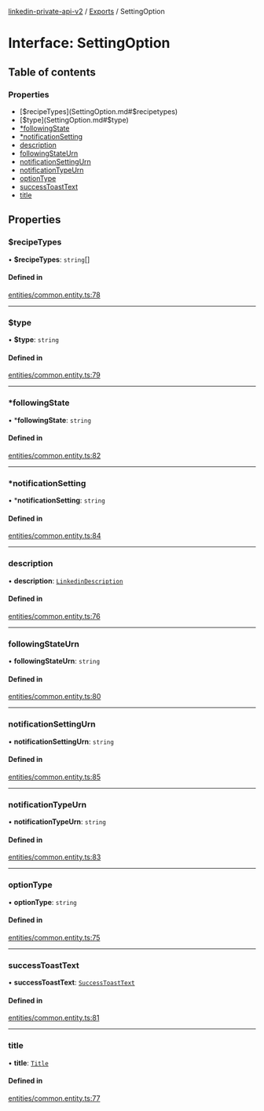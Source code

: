 [linkedin-private-api-v2](../README.md) / [Exports](../modules.md) / SettingOption

# Interface: SettingOption

## Table of contents

### Properties

- [$recipeTypes](SettingOption.md#$recipetypes)
- [$type](SettingOption.md#$type)
- [*followingState](SettingOption.md#*followingstate)
- [*notificationSetting](SettingOption.md#*notificationsetting)
- [description](SettingOption.md#description)
- [followingStateUrn](SettingOption.md#followingstateurn)
- [notificationSettingUrn](SettingOption.md#notificationsettingurn)
- [notificationTypeUrn](SettingOption.md#notificationtypeurn)
- [optionType](SettingOption.md#optiontype)
- [successToastText](SettingOption.md#successtoasttext)
- [title](SettingOption.md#title)

## Properties

### $recipeTypes

• **$recipeTypes**: `string`[]

#### Defined in

[entities/common.entity.ts:78](https://github.com/akash-gupt/linkedin-private-api/blob/db337d2/src/entities/common.entity.ts#L78)

___

### $type

• **$type**: `string`

#### Defined in

[entities/common.entity.ts:79](https://github.com/akash-gupt/linkedin-private-api/blob/db337d2/src/entities/common.entity.ts#L79)

___

### *followingState

• ***followingState**: `string`

#### Defined in

[entities/common.entity.ts:82](https://github.com/akash-gupt/linkedin-private-api/blob/db337d2/src/entities/common.entity.ts#L82)

___

### *notificationSetting

• ***notificationSetting**: `string`

#### Defined in

[entities/common.entity.ts:84](https://github.com/akash-gupt/linkedin-private-api/blob/db337d2/src/entities/common.entity.ts#L84)

___

### description

• **description**: [`LinkedinDescription`](LinkedinDescription.md)

#### Defined in

[entities/common.entity.ts:76](https://github.com/akash-gupt/linkedin-private-api/blob/db337d2/src/entities/common.entity.ts#L76)

___

### followingStateUrn

• **followingStateUrn**: `string`

#### Defined in

[entities/common.entity.ts:80](https://github.com/akash-gupt/linkedin-private-api/blob/db337d2/src/entities/common.entity.ts#L80)

___

### notificationSettingUrn

• **notificationSettingUrn**: `string`

#### Defined in

[entities/common.entity.ts:85](https://github.com/akash-gupt/linkedin-private-api/blob/db337d2/src/entities/common.entity.ts#L85)

___

### notificationTypeUrn

• **notificationTypeUrn**: `string`

#### Defined in

[entities/common.entity.ts:83](https://github.com/akash-gupt/linkedin-private-api/blob/db337d2/src/entities/common.entity.ts#L83)

___

### optionType

• **optionType**: `string`

#### Defined in

[entities/common.entity.ts:75](https://github.com/akash-gupt/linkedin-private-api/blob/db337d2/src/entities/common.entity.ts#L75)

___

### successToastText

• **successToastText**: [`SuccessToastText`](SuccessToastText.md)

#### Defined in

[entities/common.entity.ts:81](https://github.com/akash-gupt/linkedin-private-api/blob/db337d2/src/entities/common.entity.ts#L81)

___

### title

• **title**: [`Title`](Title.md)

#### Defined in

[entities/common.entity.ts:77](https://github.com/akash-gupt/linkedin-private-api/blob/db337d2/src/entities/common.entity.ts#L77)
